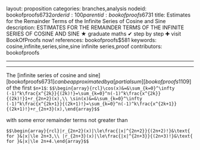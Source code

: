 layout: proposition
categories: branches,analysis
nodeid: bookofproofs$6732
orderid: 100
parentid: bookofproofs$6731
title: Estimates for the Remainder Terms of the Infinite Series of Cosine and Sine
description: ESTIMATES FOR THE REMAINDER TERMS OF THE INFINITE SERIES OF COSINE AND SINE &#9733; graduate maths &#10004; step by step &#10010; visit BookOfProofs now!
references: bookofproofs$581
keywords: cosine,infinite,series,sine,sine infinite series,proof
contributors: bookofproofs

---


---

The [infinite series of cosine and sine][bookofproofs$6731] can be approximated by a [partial sum][bookofproofs$1109] of the first `$n+1$`:
`$$\begin{array}{rcl}\cos(x)&=&\sum_{k=0}^\infty (-1)^k\frac{x^{2k}}{(2k)!}=\sum_{k=0}^n(-1)^k\frac{x^{2k}}{(2k)!}1+r_{2n+2}(x),\\
\sin(x)&=&\sum_{k=0}^\infty (-1)^k\frac{x^{2k+1}}{(2k+1)!}=\sum_{k=0}^n(-1)^k\frac{x^{2k+1}}{(2k+1)!}+r_{2n+3}(x),\end{array}$$`

with some error remainder terms not greater than 

`$$\begin{array}{rcl}|r_{2n+2}(x)|\le\frac{|x|^{2n+2}}{(2n+2)!}&\text{ for }&|x|\le 2n+3,\\
|r_{2n+3}(x)|\le\frac{|x|^{2n+3}}{(2n+3)!}&\text{ for }&|x|\le 2n+4.\end{array}$$`
